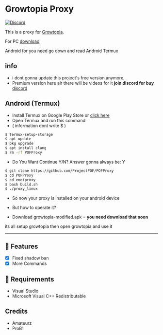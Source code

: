 # Growtopia Proxy
[![Discord](https://img.shields.io/discord/952524017208819722?color=%23000000&style=plastic?label=discord)](https://discord.gg/EVm5aWSKcA)

This is a proxy for [Growtopia](https://growtopiagame.com/).

For PC [download](https://github.com/ProjectPOF/POFProxy/releases/download/v0.10/proxy.exe)

Android for you need go down and read Android Termux
## info
- i dont gonna update this project's free version anymore,
- Premium version here alr there will be videos for it **join discord for buy** [discord](https://discord.gg/EVm5aWSKcA)

<h2>Android (Termux)</h2>

- Install Termux on Google Play Store or [click here](https://play.google.com/store/apps/details?id=com.termux)
- Open Termux and run this command
- ( information dont write $ ) 
```bash
$ termux-setup-storage
$ apt update
$ pkg upgrade
$ apt install clang
$ rm -rf POFProxy
```
- Do You Want Continue Y/N? Answer gonna always be: Y

```bash
$ git clone https://github.com/ProjectPOF/POFProxy
$ cd POFProxy
$ cd enetproxy
$ bash build.sh
$ ./proxy_linux
```
- So now your proxy is installed on your android device
- But how to operate it?

- Download growtopia-modified.apk = **you need download that** **soon**

its all setup growtopia then open growtopia and use it
<hr>

## 📜 Features
- [x] Fixed shadow ban
- [x] More Commands

## 📝 Requirements
- Visual Studio
- Microsoft Visual C++ Redistributable


## Credits
- Amateurz
- ProB1
